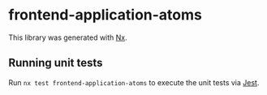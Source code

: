 # frontend-application-atoms

This library was generated with [Nx](https://nx.dev).

## Running unit tests

Run `nx test frontend-application-atoms` to execute the unit tests via [Jest](https://jestjs.io).
